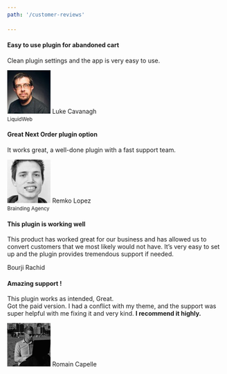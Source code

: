 ```yaml
---
path: '/customer-reviews'

---
```



<row className="justify-content-left">
<column size="7">
<div className="customer-review">

#### Easy to use plugin for abandoned cart
Clean plugin settings and the app is very easy to use.
<div className="customer-meta">
<img src="https://raw.githubusercontent.com/retainful/site-images/master/reviews/Luke-Cavanagh.jpeg" alt="Luke Cavanagh"/>
<span>Luke Cavanagh <br /> <small>LiquidWeb</small></span>

</div>
</div>
</column>
</row>
<row className="justify-content-right">
<column size="7">
<div className="customer-review">

#### Great Next Order plugin option
It works great, a well-done plugin with a fast support team.
<div className="customer-meta">
<img src="https://raw.githubusercontent.com/retainful/site-images/master/reviews/merock.jpeg" alt="merock"/>
<span>Remko Lopez<br /> <small>Brainding Agency</small></span>

</div>
</div>
</column>
</row>
<row className="justify-content-left">
<column size="7">
<div className="customer-review">

#### This plugin is working well
This product has worked great for our business and has allowed us to convert customers that we most likely would not have. It’s very easy to set up and the plugin provides tremendous support if needed.
<div className="customer-meta">
<span>Bourji Rachid</span>

</div>
</div>
</column>
</row>
<row className="justify-content-right">
<column size="7">
<div className="customer-review">

#### Amazing support !
This plugin works as intended, Great.   
Got the paid version.   I had a conflict with my theme, and the support was super helpful with me fixing it and very kind.  **I recommend it highly.**
<div className="customer-meta">
<img src="https://raw.githubusercontent.com/retainful/site-images/master/reviews/Romain-Capelle.png" alt="merock"/>
<span>Romain Capelle</span>

</div>
</div>
</column>
</row>